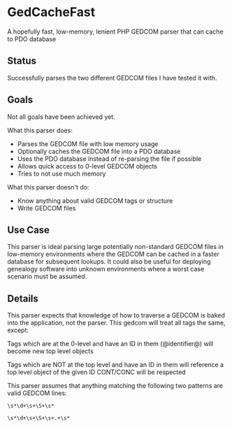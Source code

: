 GedCacheFast
============

A hopefully fast, low-memory, lenient PHP GEDCOM parser that can cache to PDO database

Status
------
Successfully parses the two different GEDCOM files I have tested it with. 


Goals
-----
Not all goals have been achieved yet.

What this parser does: 

* Parses the GEDCOM file with low memory usage
* Optionally caches the GEDCOM file into a PDO database 
* Uses the PDO database instead of re-parsing the file if possible
* Allows quick access to 0-level GEDCOM objects
* Tries to not use much memory

What this parser doesn't do: 

* Know anything about valid GEDCOM tags or structure
* Write GEDCOM files

Use Case
--------
This parser is ideal parsing large potentially non-standard GEDCOM files in low-memory 
environments where the GEDCOM can be cached in a faster database for subsequent 
lookups. It could also be useful for deploying genealogy software into unknown
environments where a worst case scenario must be assumed.

Details
-------
This parser expects that knowledge of how to traverse a GEDCOM is baked into 
the application, not the parser. This gedcom will treat all tags the same, 
except: 

Tags which are at the 0-level and have an ID in them (@identifier@) will become 
new top level objects

Tags which are NOT at the top level and have an ID in them will reference a 
top level object of the given ID
CONT/CONC will be respected 

This parser assumes that anything matching the following two patterns are valid GEDCOM lines: 

    \s*\d+\s+\S+\s*

    \s*\d+\s+\S+\s+.+\s*
